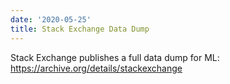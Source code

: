 ```yaml
---
date: '2020-05-25'
title: Stack Exchange Data Dump
---
```


Stack Exchange publishes a full data dump for ML: https://archive.org/details/stackexchange



